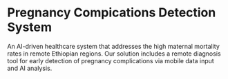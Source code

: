 # Pregnancy Compications Detection System

An AI-driven healthcare system that addresses the high maternal mortality
rates in remote Ethiopian regions. Our solution includes a remote diagnosis tool for early detection of pregnancy
complications via mobile data input and AI analysis.
